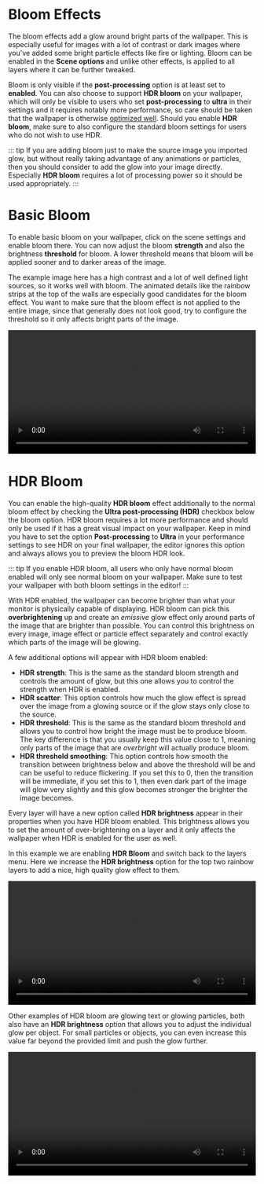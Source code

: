 # Bloom Effects

The bloom effects add a glow around bright parts of the wallpaper. This is especially useful for images with a lot of contrast or dark images where you've added some bright particle effects like fire or lighting. Bloom can be enabled in the **Scene options** and unlike other effects, is applied to all layers where it can be further tweaked.

Bloom is only visible if the **post-processing** option is at least set to **enabled**. You can also choose to support **HDR bloom** on your wallpaper, which will only be visible to users who set **post-processing** to **ultra** in their settings and it requires notably more performance, so care should be taken that the wallpaper is otherwise [optimized well](/wallpaper-engine-docs/scene/performance/texture). Should you enable **HDR bloom**, make sure to also configure the standard bloom settings for users who do not wish to use HDR.

::: tip
If you are adding bloom just to make the source image you imported glow, but without really taking advantage of any animations or particles, then you should consider to add the glow into your image directly. Especially **HDR bloom** requires a lot of processing power so it should be used appropriately.
:::

# Basic Bloom

To enable basic bloom on your wallpaper, click on the scene settings and enable bloom there. You can now adjust the bloom **strength** and also the brightness **threshold** for bloom. A lower threshold means that bloom will be applied sooner and to darker areas of the image.

The example image here has a high contrast and a lot of well defined light sources, so it works well with bloom. The animated details like the rainbow strips at the top of the walls are especially good candidates for the bloom effect. You want to make sure that the bloom effect is not applied to the entire image, since that generally does not look good, try to configure the threshold so it only affects bright parts of the image.

<video width="100%" controls>
  <source src="/videos/effects_bloom_basic.mp4" type="video/mp4">
  Your browser does not support the video tag.
</video>


# HDR Bloom

You can enable the high-quality **HDR bloom** effect additionally to the normal bloom effect by checking the **Ultra post-processing (HDR)** checkbox below the bloom option. HDR bloom requires a lot more performance and should only be used if it has a great visual impact on your wallpaper. Keep in mind you have to set the option **Post-processing** to **Ultra** in your performance settings to see HDR on your final wallpaper, the editor ignores this option and always allows you to preview the bloom HDR look.

::: tip
If you enable HDR bloom, all users who only have normal bloom enabled will only see normal bloom on your wallpaper. Make sure to test your wallpaper with both bloom settings in the editor!
:::

With HDR enabled, the wallpaper can become brighter than what your monitor is physically capable of displaying. HDR bloom can pick this **overbrightening** up and create an *emissive* glow effect only around parts of the image that are brighter than possible. You can control this brightness on every image, image effect or particle effect separately and control exactly which parts of the image will be glowing.

A few additional options will appear with HDR bloom enabled:

* **HDR strength**: This is the same as the standard bloom strength and controls the amount of glow, but this one allows you to control the strength when HDR is enabled.
* **HDR scatter**: This option controls how much the glow effect is spread over the image from a glowing source or if the glow stays only close to the source.
* **HDR threshold**: This is the same as the standard bloom threshold and allows you to control how bright the image must be to produce bloom. The key difference is that you usually keep this value close to 1, meaning only parts of the image that are *overbright* will actually produce bloom.
* **HDR threshold smoothing**: This option controls how smooth the transition between brightness below and above the threshold will be and can be useful to reduce flickering. If you set this to 0, then the transition will be immediate, if you set this to 1, then even dark part of the image will glow very slightly and this glow becomes stronger the brighter the image becomes.

Every layer will have a new option called **HDR brightness** appear in their properties when you have HDR bloom enabled. This brightness allows you to set the amount of over-brightening on a layer and it only affects the wallpaper when HDR is enabled for the user as well.

In this example we are enabling **HDR Bloom** and switch back to the layers menu. Here we increase the **HDR brightness** option for the top two rainbow layers to add a nice, high quality glow effect to them.

<video width="100%" controls>
  <source src="/videos/effects_hdr_bloom.mp4" type="video/mp4">
  Your browser does not support the video tag.
</video>

Other examples of HDR bloom are glowing text or glowing particles, both also have an **HDR brightness** option that allows you to adjust the individual glow per object. For small particles or objects, you can even increase this value far beyond the provided limit and push the glow further.

<video width="100%" controls>
  <source src="/videos/effects_hdr_bloom_examples.mp4" type="video/mp4">
  Your browser does not support the video tag.
</video>
